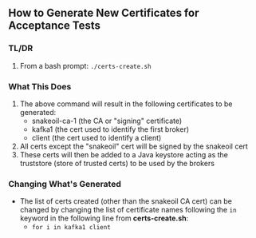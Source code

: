 ## How to Generate New Certificates for Acceptance Tests

### TL/DR
1. From a bash prompt: ``./certs-create.sh``

### What This Does
1. The above command will result in the following certificates to be generated:
   * snakeoil-ca-1 (the CA or "signing" certificate)
   * kafka1 (the cert used to identify the first broker)
   * client (the cert used to identify a client)
1. All certs except the "snakeoil" cert will be signed by the snakeoil cert
1. These certs will then be added to a Java keystore acting as the truststore (store of trusted certs) to be used by the brokers

### Changing What's Generated
* The list of certs created (other than the snakeoil CA cert) can be changed by changing the list of certificate names following the ``in`` keyword in the following line from **certs-create.sh**:
  * ``for i in kafka1 client``
